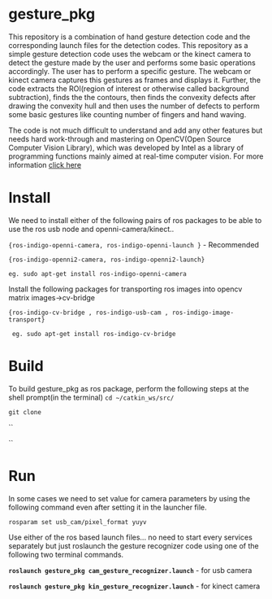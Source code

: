 # gesture_pkg

This repository is a combination of hand gesture detection code and the corresponding launch files for the detection codes. This repository as a simple gesture detection code uses the webcam or the kinect camera to detect the gesture made by the user and performs some basic operations accordingly. The user has to perform a specific gesture. The webcam or kinect camera captures this gestures as  frames and displays it. Further, the code extracts the ROI(region of interest or otherwise called background subtraction), finds the the contours, then finds the convexity defects after drawing the convexity hull and then uses the number of defects to perform some basic gestures like counting number of fingers and hand waving. 

The code is not much difficult to understand and add any other features but needs hard work-through and mastering on OpenCV(Open Source Computer Vision Library), which was developed by Intel as a library of programming functions mainly aimed at real-time computer vision. For more information [click here](http://opencv.org/)  

# Install
We need to install either of the following pairs of ros packages to be able to use the ros usb node and openni-camera/kinect.. 

`{ros-indigo-openni-camera, ros-indigo-openni-launch }` - Recommended

`{ros-indigo-openni2-camera, ros-indigo-openni2-launch}`

` eg. sudo apt-get install ros-indigo-openni-camera `

Install the following packages for transporting ros images into opencv matrix images->cv-bridge

`{ros-indigo-cv-bridge , ros-indigo-usb-cam , ros-indigo-image-transport}` 

` eg. sudo apt-get install ros-indigo-cv-bridge`

# Build
To build gesture_pkg as ros package, perform the following steps at the shell prompt(in the terminal)
`cd ~/catkin_ws/src/`

`git clone `

``

``


# Run
In some cases we need to set value for camera parameters by using the following command even after setting it in the launcher file.

`rosparam set usb_cam/pixel_format yuyv`

Use either of the ros based launch files... no need to start every services separately but just roslaunch the gesture recognizer code using one of the following two terminal commands.

**`roslaunch gesture_pkg cam_gesture_recognizer.launch`** - for usb camera

**`roslaunch gesture_pkg kin_gesture_recognizer.launch`** - for kinect camera

